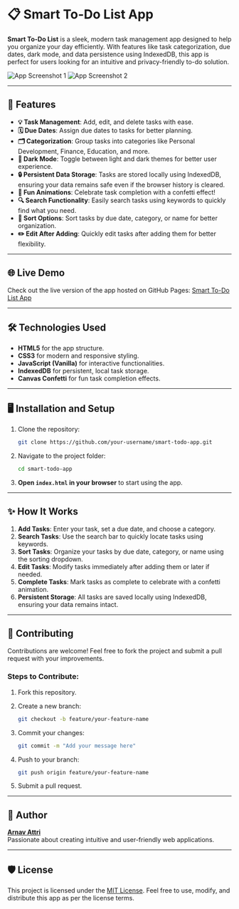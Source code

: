 # 📋 Smart To-Do List App

**Smart To-Do List** is a sleek, modern task management app designed to help you organize your day efficiently. With features like task categorization, due dates, dark mode, and data persistence using IndexedDB, this app is perfect for users looking for an intuitive and privacy-friendly to-do solution.

![App Screenshot 1](screenshot1.png)
![App Screenshot 2](screenshot2.png)

---

## 🚀 Features

- **💡 Task Management**: Add, edit, and delete tasks with ease.
- **🗓️ Due Dates**: Assign due dates to tasks for better planning.
- **🗂 Categorization**: Group tasks into categories like Personal Development, Finance, Education, and more.
- **🌙 Dark Mode**: Toggle between light and dark themes for better user experience.
- **🔒 Persistent Data Storage**: Tasks are stored locally using IndexedDB, ensuring your data remains safe even if the browser history is cleared.
- **🎉 Fun Animations**: Celebrate task completion with a confetti effect!
- **🔍 Search Functionality**: Easily search tasks using keywords to quickly find what you need.
- **🎨 Sort Options**: Sort tasks by due date, category, or name for better organization.
- **✏️ Edit After Adding**: Quickly edit tasks after adding them for better flexibility.

---

## 🌐 Live Demo

Check out the live version of the app hosted on GitHub Pages:
[Smart To-Do List App](https://yourarnav.github.io/get.it.done/)

---

## 🛠️ Technologies Used

- **HTML5** for the app structure.
- **CSS3** for modern and responsive styling.
- **JavaScript (Vanilla)** for interactive functionalities.
- **IndexedDB** for persistent, local task storage.
- **Canvas Confetti** for fun task completion effects.

---

## 🖥️ Installation and Setup

1. Clone the repository:

   ```bash
   git clone https://github.com/your-username/smart-todo-app.git
   ```

2. Navigate to the project folder:

   ```bash
   cd smart-todo-app
   ```

3. **Open `index.html` in your browser** to start using the app.

---

## ✨ How It Works

1. **Add Tasks**: Enter your task, set a due date, and choose a category.
2. **Search Tasks**: Use the search bar to quickly locate tasks using keywords.
3. **Sort Tasks**: Organize your tasks by due date, category, or name using the sorting dropdown.
4. **Edit Tasks**: Modify tasks immediately after adding them or later if needed.
5. **Complete Tasks**: Mark tasks as complete to celebrate with a confetti animation.
6. **Persistent Storage**: All tasks are saved locally using IndexedDB, ensuring your data remains intact.

---

## 🖤 Contributing

Contributions are welcome! Feel free to fork the project and submit a pull request with your improvements.

### Steps to Contribute:

1. Fork this repository.

2. Create a new branch:

   ```bash
   git checkout -b feature/your-feature-name
   ```

3. Commit your changes:

   ```bash
   git commit -m "Add your message here"
   ```

4. Push to your branch:

   ```bash
   git push origin feature/your-feature-name
   ```

5. Submit a pull request.

---

## 🤝 Author

**[Arnav Attri](https://github.com/yourarnav)**  
Passionate about creating intuitive and user-friendly web applications.

---

## 🛡️ License

This project is licensed under the [MIT License](https://chatgpt.com/c/LICENSE). Feel free to use, modify, and distribute this app as per the license terms.

